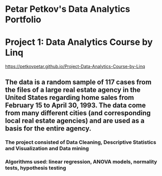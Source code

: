 # Petar Petkov's Data Analytics Portfolio

# Project 1: Data Analytics Course by Linq 
https://petkovpetar.github.io/Project-Data-Analytics-Course-by-Linq


## The data is a random sample of 117 cases from the files of a large real estate agency in the United States regarding home sales from February 15 to April 30, 1993. The data come from many different cities (and corresponding local real estate agencies) and are used as a basis for the entire agency. 
### The project consisted of Data Cleaning, Descriptive Statistics and Visualization and Data mining 
### Algorithms used: linear regression, ANOVA models, normality tests, hypothesis testing
